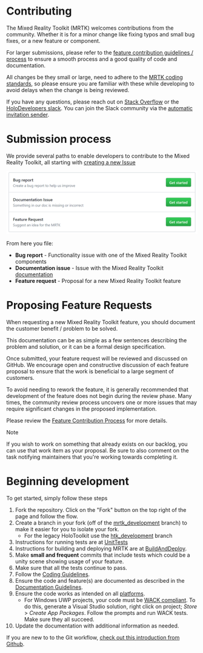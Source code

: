 # Contributing

The Mixed Reality Toolkit (MRTK) welcomes contributions from the community. Whether it is for a minor change like fixing typos and small bug fixes, or a new feature or component.

For larger submissions, please refer to the [feature contribution guidelines / process](Feature_Contribution_Process.md) to ensure a smooth process and a good quality of code and documentation.

All changes be they small or large, need to adhere to the [MRTK coding standards](CodingGuidelines.md), so please ensure you are familiar with these while developing to avoid delays when the change is being reviewed.

If you have any questions, please reach out on [Stack Overflow](https://stackoverflow.com/questions/tagged/mrtk) or the [HoloDevelopers slack](https://holodevelopers.slack.com/). You can join the Slack community via the [automatic invitation sender](https://holodevelopersslack.azurewebsites.net/).

# Submission process
We provide several paths to enable developers to contribute to the Mixed Reality Toolkit, all starting with [creating a new Issue](https://github.com/Microsoft/MixedRealityToolkit-Unity/issues/new/choose)

![Select Issue Type](../Images/Contributing/SelectIssueType.png)

From here you file:

- **Bug report** - Functionality issue with one of the Mixed Reality Toolkit components
- **Documentation issue** - Issue with the Mixed Reality Toolkit [documentation](https://microsoft.github.io/MixedRealityToolkit-Unity)
- **Feature request** - Proposal for a new Mixed Reality Toolkit feature

# Proposing Feature Requests

When requesting a new Mixed Reality Toolkit feature, you should document the customer benefit / problem to be solved.

This documentation can be as simple as a few sentences describing the problem and solution, or it can be a formal design specification.

Once submitted, your feature request will be reviewed and discussed on GitHub. We encourage open and constructive discussion of each feature proposal to ensure that the work is beneficial to a large segment of customers.

To avoid needing to rework the feature, it is generally recommended that development of the feature does not begin during the review phase. Many times, the community review process uncovers one or more issues that may require significant changes in the proposed implementation.

Please review the [Feature Contribution Process](Feature_Contribution_Process.md) for more details.

> [!NOTE]
> If you wish to work on something that already exists on our backlog, you can use that work item as your proposal. Be sure to also comment on the task notifying maintainers that you're working towards completing it.

# Beginning development
To get started, simply follow these steps

1. Fork the repository. Click on the "Fork" button on the top right of the page and follow the flow.
1. Create a branch in your fork (off of the [mrtk_development](https://github.com/microsoft/mixedrealitytoolkit-unity/tree/mrtk_development) branch) to make it easier for you to isolate your fork.
    - For the legacy HoloToolkit use the [htk_development](https://github.com/Microsoft/MixedRealityToolkit-Unity/tree/htk_development) branch
1. Instructions for running tests are at [UnitTests](UnitTests.md)
1. Instructions for building and deploying MRTK are at [BuildAndDeploy](../BuildAndDeploy.md). 
1. Make **small and frequent** commits that include tests which could be a unity scene showing usage of your feature.
1. Make sure that all the tests continue to pass.
1. Follow the [Coding Guidelines](CodingGuidelines.md).
1. Ensure the code and feature(s) are documented as described in the [Documentation Guidelines](DocumentationGuide.md).
1. Ensure the code works as intended on all [platforms](#supported-platforms).
    - For Windows UWP projects, your code must be [WACK compliant](https://developer.microsoft.com/en-us/windows/develop/app-certification-kit). To do this, generate a Visual Studio solution, right click on project; *Store* > *Create App Packages*. Follow the prompts and run WACK tests. Make sure they all succeed.
10. Update the documentation with additional information as needed.

If you are new to to the Git workflow, [check out this introduction from Github](https://guides.github.com/activities/hello-world/).

